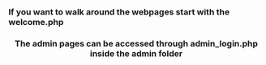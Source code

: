 <h3> If you want to walk around the webpages start with the welcome.php </h3>
<h3><center> The admin pages can be accessed through admin_login.php inside the admin folder </center></h3>
